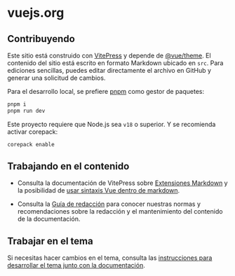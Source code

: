 # vuejs.org

## Contribuyendo

Este sitio está construido con [VitePress](https://github.com/vuejs/vitepress) y depende de [@vue/theme](https://github.com/vuejs/vue-theme). El contenido del sitio está escrito en formato Markdown ubicado en `src`. Para ediciones sencillas, puedes editar directamente el archivo en GitHub y generar una solicitud de cambios.

Para el desarrollo local, se prefiere [pnpm](https://pnpm.io/) como gestor de paquetes:

```bash
pnpm i
pnpm run dev
```

Este proyecto requiere que Node.js sea `v18` o superior. Y se recomienda activar corepack:

```bash
corepack enable
```

## Trabajando en el contenido

- Consulta la documentación de VitePress sobre [Extensiones Markdown](https://vitepress.dev/guide/markdown) y la posibilidad de [usar sintaxis Vue dentro de markdown](https://vitepress.dev/guide/using-vue).

- Consulta la [Guía de redacción](https://github.com/vuejs/docs/blob/main/.github/contributing/writing-guide.md) para conocer nuestras normas y recomendaciones sobre la redacción y el mantenimiento del contenido de la documentación.

## Trabajar en el tema

Si necesitas hacer cambios en el tema, consulta las [instrucciones para desarrollar el tema junto con la documentación](https://github.com/vuejs/vue-theme#developing-with-real-content).
